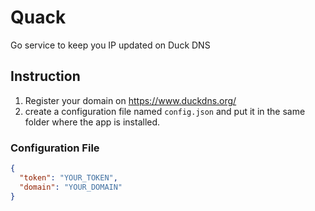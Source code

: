 # Quack

Go service to keep you IP updated on Duck DNS

## Instruction

1. Register your domain on https://www.duckdns.org/
2. create a configuration file named `config.json` and put it in the same folder where the app is installed.

### Configuration File

```json
{
  "token": "YOUR_TOKEN",
  "domain": "YOUR_DOMAIN"
}
```